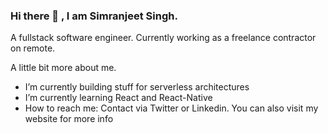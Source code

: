 ### Hi there 👋 , I am Simranjeet Singh.
A fullstack software engineer. Currently working as a freelance contractor on remote.

A little bit more about me.

- I’m currently building stuff for serverless architectures
- I’m currently learning React and React-Native
- How to reach me: Contact via Twitter or Linkedin. You can also visit my website for more info

